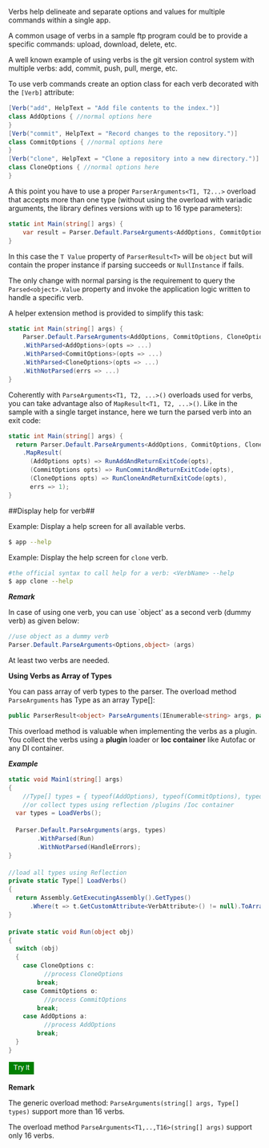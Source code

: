 Verbs help delineate and separate options and values for multiple commands within a single app.  

A common usage of verbs in a sample ftp program could be to provide a specific commands: upload, download, delete, etc.  

A well known example of using verbs is the git version control system with multiple verbs: add, commit, push, pull, merge, etc.

To use verb commands create an option class for each verb decorated with the `[Verb]` attribute:

```csharp
[Verb("add", HelpText = "Add file contents to the index.")]
class AddOptions { //normal options here
}
[Verb("commit", HelpText = "Record changes to the repository.")]
class CommitOptions { //normal options here
}
[Verb("clone", HelpText = "Clone a repository into a new directory.")]
class CloneOptions { //normal options here
}
```

A this point you have to use a proper `ParserArguments<T1, T2...>` overload that accepts more than one type (without using the overload with variadic arguments, the library defines versions with up to 16 type parameters):

```csharp
static int Main(string[] args) {
    var result = Parser.Default.ParseArguments<AddOptions, CommitOptions, CloneOptions>(args);
}
```

In this case the `T Value` property of `ParserResult<T>` will be `object` but will contain the proper instance if parsing succeeds or `NullInstance` if fails.

The only change with normal parsing is the requirement to query the `Parsed<object>.Value` property and invoke the application logic written to handle a specific verb.

A helper extension method is provided to simplify this task:

```csharp
static int Main(string[] args) {
    Parser.Default.ParseArguments<AddOptions, CommitOptions, CloneOptions>(args)
    .WithParsed<AddOptions>(opts => ...)
    .WithParsed<CommitOptions>(opts => ...)
    .WithParsed<CloneOptions>(opts => ...)
    .WithNotParsed(errs => ...)
}
```

Coherently with `ParseArguments<T1, T2, ...>()` overloads used for verbs, you can take advantage also of `MapResult<T1, T2, ...>()`. Like in the sample with a single target instance, here we turn the parsed verb into an exit code:

```csharp
static int Main(string[] args) {
  return Parser.Default.ParseArguments<AddOptions, CommitOptions, CloneOptions>(args)
    .MapResult(
      (AddOptions opts) => RunAddAndReturnExitCode(opts),
      (CommitOptions opts) => RunCommitAndReturnExitCode(opts),
      (CloneOptions opts) => RunCloneAndReturnExitCode(opts),
      errs => 1);
}
```

##Display help for verb##

Example: Display a help screen for all available verbs.

```sh
$ app --help
```
Example: Display the help screen for `clone` verb.

```sh
#the official syntax to call help for a verb: <VerbName> --help
$ app clone --help
```
***Remark***

In case of using one verb, you can use `object' as a second verb (dummy verb) as given below:


```cs
//use object as a dummy verb
Parser.Default.ParseArguments<Options,object> (args)
```
At least two verbs are needed.

**Using Verbs as Array of Types**

You can pass array of verb types to the parser.
 The overload method `ParseArguments` has Type as an array Type[]:

```cs
public ParserResult<object> ParseArguments(IEnumerable<string> args, params Type[] types)
```
This overload method is valuable when implementing the verbs as a plugin.
You collect the verbs using a **plugin** loader or **Ioc container** like Autofac or any DI container.

***Example***

```cs
static void Main1(string[] args)
{
    //Type[] types = { typeof(AddOptions), typeof(CommitOptions), typeof(CloneOptions) };
    //or collect types using reflection /plugins /Ioc container
  var types = LoadVerbs();			

  Parser.Default.ParseArguments(args, types)
        .WithParsed(Run)
        .WithNotParsed(HandleErrors);
}

//load all types using Reflection
private	static Type[] LoadVerbs()
{
  return Assembly.GetExecutingAssembly().GetTypes()
	  .Where(t => t.GetCustomAttribute<VerbAttribute>() != null).ToArray();		 
}

private static void Run(object obj)
{
  switch (obj)
  {
    case CloneOptions c:
          //process CloneOptions
        break;
    case CommitOptions o:
          //process CommitOptions
        break;
    case AddOptions a:
          //process AddOptions
        break;
  }
}

```

[<img src="media/tryit.png">](https://dotnetfiddle.net/stVEDu)

**Remark**

The generic overload method:  ```ParseArguments(string[] args, Type[] types)``` support more than 16 verbs.

The overload method ```ParseArguments<T1,..,T16>(string[] args)``` support only 16 verbs.
